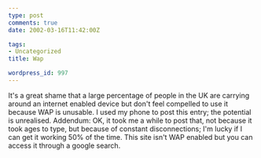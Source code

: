 ```yaml
---
type: post
comments: true
date: 2002-03-16T11:42:00Z

tags:
- Uncategorized
title: Wap

wordpress_id: 997
---
```


It's a great shame that a large percentage of people in the UK are carrying around an internet enabled device but don't feel compelled to use it because WAP is unusable. I used my phone to post this entry; the potential is unrealised. Addendum: OK, it took me a while to post that, not because it took ages to type, but because of constant disconnections; I'm lucky if I can get it working 50% of the time. This site isn't WAP enabled but you can access it through a google search.
